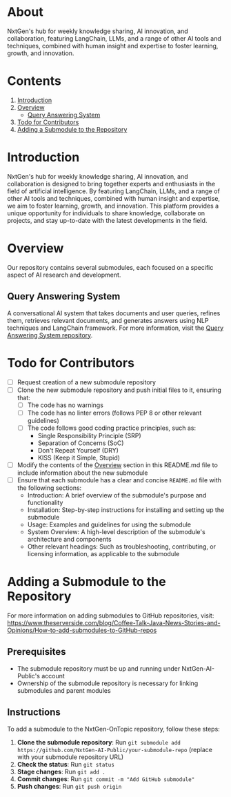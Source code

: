 # About
NxtGen's hub for weekly knowledge sharing, AI innovation, and collaboration, featuring LangChain, LLMs, and a range of other AI tools and techniques, combined with human insight and expertise to foster learning, growth, and innovation.

# Contents
1. [Introduction](#Introduction)
2. [Overview](#Overview)
   * [Query Answering System](#query-answering-system)
3. [Todo for Contributors](#todo-for-contributors)
4. [Adding a Submodule to the Repository](#adding-a-submodule-to-the-repository)

# Introduction
NxtGen's hub for weekly knowledge sharing, AI innovation, and collaboration is designed to bring together experts and enthusiasts in the field of artificial intelligence. By featuring LangChain, LLMs, and a range of other AI tools and techniques, combined with human insight and expertise, we aim to foster learning, growth, and innovation. This platform provides a unique opportunity for individuals to share knowledge, collaborate on projects, and stay up-to-date with the latest developments in the field.

# Overview
Our repository contains several submodules, each focused on a specific aspect of AI research and development.

## Query Answering System
A conversational AI system that takes documents and user queries, refines them, retrieves relevant documents, and generates answers using NLP techniques and LangChain framework. For more information, visit the [Query Answering System repository](https://github.com/NxtGen-AI-Public/query-answering-system).

# Todo for Contributors
- [ ] Request creation of a new submodule repository
- [ ] Clone the new submodule repository and push initial files to it, ensuring that:
  - [ ] The code has no warnings
  - [ ] The code has no linter errors (follows PEP 8 or other relevant guidelines)
  - [ ] The code follows good coding practice principles, such as:
    - Single Responsibility Principle (SRP)
    - Separation of Concerns (SoC)
    - Don't Repeat Yourself (DRY)
    - KISS (Keep it Simple, Stupid)
- [ ] Modify the contents of the [Overview](#overview) section in this README.md file to include information about the new submodule
- [ ] Ensure that each submodule has a clear and concise `README.md` file with the following sections:
  - Introduction: A brief overview of the submodule's purpose and functionality
  - Installation: Step-by-step instructions for installing and setting up the submodule
  - Usage: Examples and guidelines for using the submodule
  - System Overview: A high-level description of the submodule's architecture and components
  - Other relevant headings: Such as troubleshooting, contributing, or licensing information, as applicable to the submodule

# Adding a Submodule to the Repository
For more information on adding submodules to GitHub repositories, visit: https://www.theserverside.com/blog/Coffee-Talk-Java-News-Stories-and-Opinions/How-to-add-submodules-to-GitHub-repos

## Prerequisites
* The submodule repository must be up and running under NxtGen-AI-Public's account
* Ownership of the submodule repository is necessary for linking submodules and parent modules

## Instructions
To add a submodule to the NxtGen-OnTopic repository, follow these steps:
1. **Clone the submodule repository**: Run `git submodule add https://github.com/NxtGen-AI-Public/your-submodule-repo` (replace with your submodule repository URL)
2. **Check the status**: Run `git status`
3. **Stage changes**: Run `git add .`
4. **Commit changes**: Run `git commit -m "Add GitHub submodule"`
5. **Push changes**: Run `git push origin`